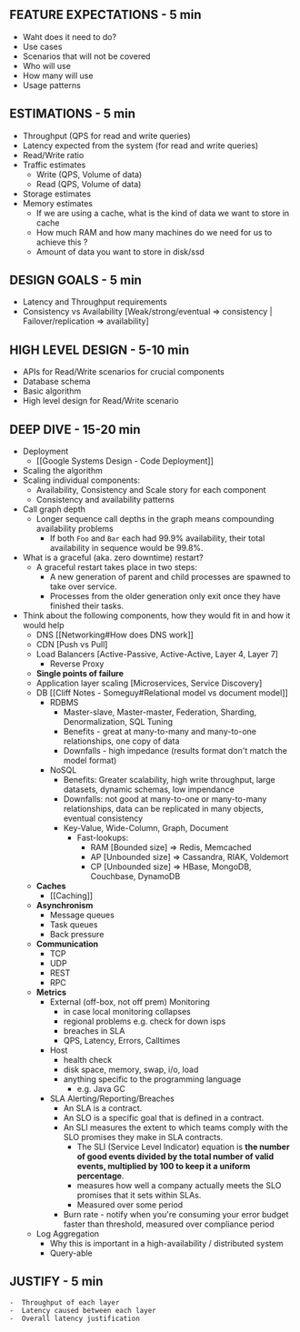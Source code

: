 ## FEATURE EXPECTATIONS - 5 min
- Waht does it need to do?
- Use cases
- Scenarios that will not be covered
- Who will use
- How many will use
- Usage patterns

## ESTIMATIONS - 5 min
- Throughput (QPS for read and write queries)
- Latency expected from the system (for read and write queries)
- Read/Write ratio
- Traffic estimates
	- Write (QPS, Volume of data)
	- Read  (QPS, Volume of data)
- Storage estimates
- Memory estimates
	- If we are using a cache, what is the kind of data we want to store in cache
	- How much RAM and how many machines do we need for us to achieve this ?
	- Amount of data you want to store in disk/ssd

## DESIGN GOALS - 5 min
- Latency and Throughput requirements
- Consistency vs Availability  [Weak/strong/eventual => consistency | Failover/replication => availability]


## HIGH LEVEL DESIGN - 5-10 min
- APIs for Read/Write scenarios for crucial components
- Database schema
- Basic algorithm
- High level design for Read/Write scenario

## DEEP DIVE - 15-20 min
- Deployment
	- [[Google Systems Design - Code Deployment]]
- Scaling the algorithm
- Scaling individual components: 
	-  Availability, Consistency and Scale story for each component
	-  Consistency and availability patterns
- Call graph depth
	- Longer sequence call depths in the graph means compounding availability problems
		- If both `Foo` and `Bar` each had 99.9% availability, their total availability in sequence would be 99.8%.
-  What is a graceful (aka. zero downtime) restart?  
	- A graceful restart takes place in two steps:
		-   A new generation of parent and child processes are spawned to take over service.
		-   Processes from the older generation only exit once they have finished their tasks.
- Think about the following components, how they would fit in and how it would help
	- DNS [[Networking#How does DNS work]]
	-  CDN [Push vs Pull]
	-  Load Balancers [Active-Passive, Active-Active, Layer 4, Layer 7]
		- Reverse Proxy
	- **Single points of failure**
	-  Application layer scaling [Microservices, Service Discovery]
	-  DB [[Cliff Notes - Someguy#Relational model vs document model]]
		-  RDBMS 
			-  Master-slave, Master-master, Federation, Sharding, Denormalization, SQL Tuning
			- Benefits - great at many-to-many and many-to-one relationships, one copy of data
			- Downfalls - high impedance (results format don't match the model format)
		-  NoSQL
			- Benefits: Greater scalability, high write throughput, large datasets, dynamic schemas, low impendance
			- Downfalls: not good at many-to-one or many-to-many relationships, data can be replicated in many objects, eventual consistency
			-  Key-Value, Wide-Column, Graph, Document
				- Fast-lookups:
					-  RAM  [Bounded size] => Redis, Memcached
					-  AP [Unbounded size] => Cassandra, RIAK, Voldemort
					-  CP [Unbounded size] => HBase, MongoDB, Couchbase, DynamoDB
	-  **Caches**
		- [[Caching]]
	-  **Asynchronism**
		-  Message queues
		-  Task queues
		-  Back pressure
	-  **Communication**
		-  TCP
		-  UDP
		-  REST
		-  RPC
	- **Metrics**
		- External (off-box, not off prem) Monitoring
			- in case local monitoring collapses
			- regional problems e.g. check for down isps
			- breaches in SLA
			- QPS, Latency, Errors, Calltimes
		- Host 
			- health check
			- disk space, memory, swap, i/o, load
			- anything specific to the programming language
				- e.g. Java GC
		- SLA  Alerting/Reporting/Breaches
			- An SLA is a contract.
			-   An SLO is a specific goal that is defined in a contract.
			-   An SLI measures the extent to which teams comply with the SLO promises they make in SLA contracts.
				- The SLI (Service Level Indicator) equation is **the number of good events divided by the total number of valid events, multiplied by 100 to keep it a uniform percentage**.
				- measures how well a company actually meets the SLO promises that it sets within SLAs.
				- Measured over some period
			- Burn rate - notify when you're consuming your error budget faster than threshold, measured over compliance period
	- Log Aggregation
		- Why this is important in a high-availability / distributed system
		- Query-able


## JUSTIFY - 5 min
	-  Throughput of each layer
	-  Latency caused between each layer
	-  Overall latency justification
